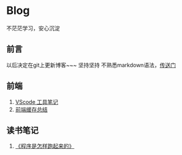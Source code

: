# Blog
不茫茫学习，安心沉淀
## 前言
以后决定在git上更新博客~~~ 坚持坚持
不熟悉markdown语法，[传送门](https://www.jianshu.com/p/b03a8d7b1719)
## 前端
1. [VScode 工具笔记](https://github.com/MirroZhou/Blog/issues/4)
2. [前端缓存总结](https://github.com/MirroZhou/Blog/issues/5)
## 读书笔记
1. [《程序是怎样跑起来的》](https://github.com/MirroZhou/Blog/issues/2)
